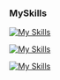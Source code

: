 ### MySkills
[![My Skills](https://skillicons.dev/icons?i=html,css,js)](https://skillicons.dev)

[![My Skills](https://skillicons.dev/icons?i=java,nodejs,figma,docker&theme=light)](https://skillicons.dev)

[![My Skills](https://skillicons.dev/icons?i=aws,gcp,azure,firebase,ansible,react&perline=10)](https://skillicons.dev)
